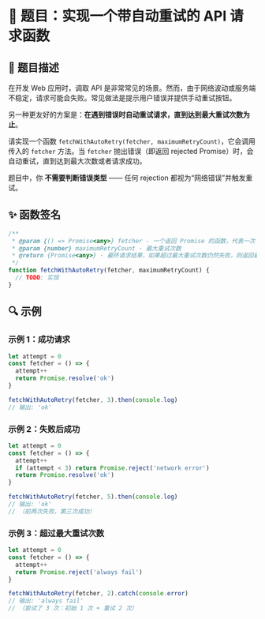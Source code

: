 # 📌 题目：实现一个带自动重试的 API 请求函数

## 📝 题目描述

在开发 Web 应用时，调取 API 是非常常见的场景。然而，由于网络波动或服务端不稳定，请求可能会失败。常见做法是提示用户错误并提供手动重试按钮。

另一种更友好的方案是：**在遇到错误时自动重试请求，直到达到最大重试次数为止**。

请实现一个函数 `fetchWithAutoRetry(fetcher, maximumRetryCount)`，它会调用传入的 `fetcher` 方法。当 `fetcher` 抛出错误（即返回 rejected Promise）时，会自动重试，直到达到最大次数或者请求成功。

题目中，你 **不需要判断错误类型** —— 任何 rejection 都视为“网络错误”并触发重试。

## ✨ 函数签名

```js
/**
 * @param {() => Promise<any>} fetcher - 一个返回 Promise 的函数，代表一次 API 调用
 * @param {number} maximumRetryCount - 最大重试次数
 * @return {Promise<any>} - 最终请求结果，如果超过最大重试次数仍然失败，则返回最后的错误
 */
function fetchWithAutoRetry(fetcher, maximumRetryCount) {
  // TODO: 实现
}
```

## 🔍 示例

### 示例 1：成功请求

```js
let attempt = 0
const fetcher = () => {
  attempt++
  return Promise.resolve('ok')
}

fetchWithAutoRetry(fetcher, 3).then(console.log)
// 输出: 'ok'
```

### 示例 2：失败后成功

```js
let attempt = 0
const fetcher = () => {
  attempt++
  if (attempt < 3) return Promise.reject('network error')
  return Promise.resolve('ok')
}

fetchWithAutoRetry(fetcher, 5).then(console.log)
// 输出: 'ok'
// （前两次失败，第三次成功）
```

### 示例 3：超过最大重试次数

```js
let attempt = 0
const fetcher = () => {
  attempt++
  return Promise.reject('always fail')
}

fetchWithAutoRetry(fetcher, 2).catch(console.error)
// 输出: 'always fail'
// （尝试了 3 次：初始 1 次 + 重试 2 次）
```
